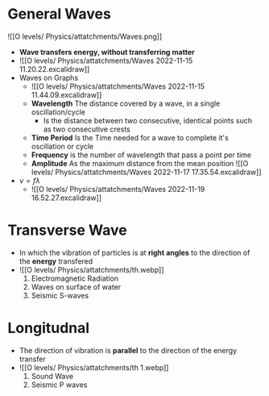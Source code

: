 # General Waves
![[O levels/ Physics/attatchments/Waves.png]]
- **Wave transfers energy, without transferring matter**
- ![[O levels/ Physics/attatchments/Waves 2022-11-15 11.20.22.excalidraw]]
- Waves on Graphs
	- ![[O levels/ Physics/attatchments/Waves 2022-11-15 11.44.09.excalidraw]]
	- **Wavelength** The distance covered by a wave, in a single oscillation/cycle
		- Is the distance between two consecutive, identical points such as two consecutive crests
	- **Time Period** Is the Time needed for a wave to complete it's oscillation or cycle
	- **Frequency** is the number of wavelength that pass a point per time
	- **Amplitude** As the maximum distance from the mean position
	![[O levels/ Physics/attatchments/Waves 2022-11-17 17.35.54.excalidraw]]
- $v = f\lambda$ 
	- ![[O levels/ Physics/attatchments/Waves 2022-11-19 16.52.27.excalidraw]]
# Transverse Wave 
- In which the vibration of particles is at **right angles** to the direction of the **energy** transfered
- ![[O levels/ Physics/attatchments/th.webp]]
  1. Electromagnetic Radiation
  2. Waves on surface of water
  3. Seismic S-waves


# Longitudnal
- The direction of vibration is **parallel** to the direction of the energy transfer
- ![[O levels/ Physics/attatchments/th 1.webp]]
  1. Sound Wave
  2. Seismic P waves